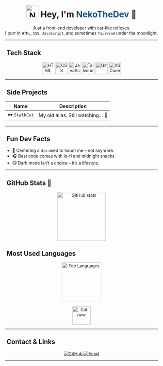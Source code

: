 
<!--
**NekoTheDev/NekoTheDev** is a ✨ _special_ ✨ repository because its `README.md` (this file) appears on your GitHub profile.

Here are some ideas to get you started:

- 🔭 I’m currently working on ...
- 🌱 I’m currently learning ...
- 👯 I’m looking to collaborate on ...
- 🤔 I’m looking for help with ...
- 💬 Ask me about ...
- 📫 How to reach me: ...
- 😄 Pronouns: ...
- ⚡ Fun fact: ...
-->


<h1 align="center">
  <img src="https://media.giphy.com/media/JIX9t2j0ZTN9S/giphy.gif" width="40" alt="NekoTheDev cat" />
  Hey, I'm <span style="color:#08529B;">NekoTheDev</span> 🐾
</h1>



<p align="center">
  Just a front-end developer with cat-like reflexes.<br />
  I purr in <code>HTML</code>, <code>CSS</code>, <code>JavaScript</code>, and sometimes <code>Tailwind</code> under the moonlight.
</p>

---

## ​ Tech Stack

<p align="center">
  <img src="https://img.icons8.com/?size=100&id=CMVEhOBzk3Zp&format=png&color=000000" width="40" alt="HTML" />
  <img src="https://img.icons8.com/?size=100&id=5cVdiiKKi0vX&format=png&color=000000" width="40" alt="CSS" />
  <img src="https://img.icons8.com/?size=100&id=V6HShIzw21x7&format=png&color=000000" width="40" alt="JavaScript" />
  <img src="https://img.icons8.com/?size=100&id=t4YbEbA834uH&format=png&color=000000" width="40" alt="Tailwind CSS" />
  <img src="https://img.icons8.com/?size=100&id=FnnFuAIw4e8j&format=png&color=000000" width="40" alt="Git" />
  <img src="https://img.icons8.com/?size=100&id=xBKl2pdJg5kk&format=png&color=000000" width="40" alt="VS Code" />
</p>

---

## ​ Side Projects

| Name | Description |
|------|-------------|
| 🕶 `StalkCat` | My old alias. Still watching... 👀 |

---

## ​ Fun Dev Facts

- 🐾 Centering a `div` used to haunt me – not anymore.  
- 🎧 Best code comes with lo-fi and midnight snacks.  
- 😼 Dark mode isn’t a choice – it’s a lifestyle.  

---

## ​ GitHub Stats 🐾

<p align="center">
  <img src="https://github-readme-stats.vercel.app/api?username=NekoTheDev&show_icons=true&theme=dracula&hide_border=true&icon_color=ff79c6" alt="GitHub stats" height="160" />
</p>

## ​ Most Used Languages 

<p align="center">
  <img src="https://github-readme-stats.vercel.app/api/top-langs/?username=NekoTheDev&layout=compact&theme=dracula&hide_border=true&title_color=ff79c6&langs_count=3" alt="Top Languages" height="130" />
</p>

<p align="center">
  <img src="https://media.giphy.com/media/v1.Y2lkPTc5MGI3NjExdDdtdjdmOHFjbm83ZnlkYW10bm9lc3M2aWt3NnJtbWg0eXZwaTQyZyZlcD12MV9pbnRlcm5hbF9naWZfYnlfaWQmY3Q9Zw/E6jscXfv3AkWQ/giphy.gif" width="60" alt="Cat paw" />
</p>

---

## ​ Contact & Links

<p align="center">
  <a href="https://github.com/NekoTheDev">
    <img src="https://img.shields.io/badge/GitHub-@NekoTheDev-181717?style=flat&logo=github" alt="GitHub" />
  </a>
  <a href="mailto:mtmn261509@gmail.com">
    <img src="https://img.shields.io/badge/email-mtmn261509%40gmail.com-ff79c6?style=flat&logo=gmail" alt="Email" />
  </a>
</p>

---

